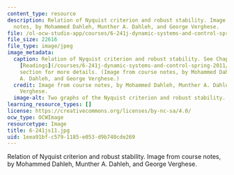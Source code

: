 ```yaml
---
content_type: resource
description: Relation of Nyquist criterion and robust stability. Image from course
  notes, by Mohammed Dahleh, Munther A. Dahleh, and George Verghese.
file: /ol-ocw-studio-app/courses/6-241j-dynamic-systems-and-control-spring-2011/1eea91bfc5791185e053d9b740cde269_6-241js11.jpg
file_size: 22616
file_type: image/jpeg
image_metadata:
  caption: Relation of Nyquist criterion and robust stability. See Chapter 20 in the
    [Readings](/courses/6-241j-dynamic-systems-and-control-spring-2011/pages/readings)
    section for more details. (Image from course notes, by Mohammed Dahleh, Munther
    A. Dahleh, and George Verghese.)
  credit: Image from course notes, by Mohammed Dahleh, Munther A. Dahleh, and George
    Verghese.
  image-alt: Two graphs of the Nyquist criterion and robust stability.
learning_resource_types: []
license: https://creativecommons.org/licenses/by-nc-sa/4.0/
ocw_type: OCWImage
resourcetype: Image
title: 6-241js11.jpg
uid: 1eea91bf-c579-1185-e053-d9b740cde269
---
```

Relation of Nyquist criterion and robust stability. Image from course notes, by Mohammed Dahleh, Munther A. Dahleh, and George Verghese.